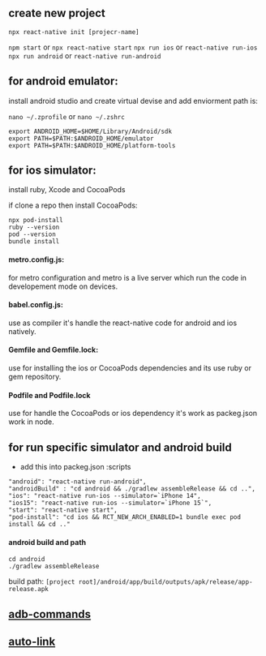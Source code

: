 
## create new project
`npx react-native init [projecr-name]`

`npm start` or `npx react-native start`
`npx run ios` or `react-native run-ios`
`npx run android` or `react-native run-android`



## for android emulator:
install android studio and create virtual devise and add enviorment path is:

`nano ~/.zprofile` or `nano ~/.zshrc`

```
export ANDROID_HOME=$HOME/Library/Android/sdk
export PATH=$PATH:$ANDROID_HOME/emulator
export PATH=$PATH:$ANDROID_HOME/platform-tools
```

## for ios simulator:
install ruby, Xcode and CocoaPods

if clone a repo then install CocoaPods:

```
npx pod-install
ruby --version
pod --version
bundle install
```

#### metro.config.js:
for metro configuration and metro is a live server which run the code in developement mode on devices.

#### babel.config.js:
use as compiler it's handle the react-native code for android and ios natively.

#### Gemfile and Gemfile.lock:
use for installing the ios or CocoaPods dependencies and its use ruby or gem repository.

#### Podfile and Podfile.lock
use for handle the CocoaPods or ios dependency it's work as packeg.json work in node.

## for run specific simulator and android build
- add this into packeg.json :scripts
```
"android": "react-native run-android",
"androidBuild" : "cd android && ./gradlew assembleRelease && cd ..",
"ios": "react-native run-ios --simulator=`iPhone 14",
"ios15": "react-native run-ios --simulator=`iPhone 15`",
"start": "react-native start",
"pod-install": "cd ios && RCT_NEW_ARCH_ENABLED=1 bundle exec pod install && cd .."
```

#### android build and path
```
cd android
./gradlew assembleRelease
```

build path: `[project root]/android/app/build/outputs/apk/release/app-release.apk` 

## [adb-commands](https://gist.github.com/ernestkamara/d0a11cc36f331ebb8a41aa36991eee9a)
## [auto-link](https://github.com/react-native-community/cli/blob/main/docs/autolinking.md)


